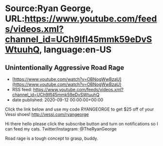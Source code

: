 # Source:Ryan George, URL:https://www.youtube.com/feeds/videos.xml?channel_id=UCh9IfI45mmk59eDvSWtuuhQ, language:en-US

## Unintentionally Aggressive Road Rage
 - [https://www.youtube.com/watch?v=OBNogWwBzaU](https://www.youtube.com/watch?v=OBNogWwBzaU)
 - RSS feed: https://www.youtube.com/feeds/videos.xml?channel_id=UCh9IfI45mmk59eDvSWtuuhQ
 - date published: 2020-09-12 00:00:00+00:00

Click the link below and use my code RYANGEORGE to get $25 off of your Vessi shoes!
http://vessi.com/ryangeorge

Hi there hello please click the subscribe button and turn on notifications so I can feed my cats.
Twitter/Instagram: @TheRyanGeorge

Road rage is a tough concept to grasp, buddy.

